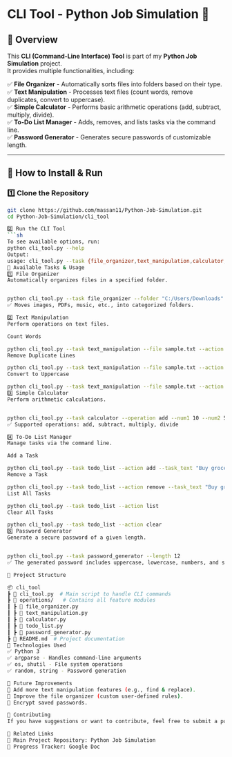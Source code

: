 # **CLI Tool - Python Job Simulation 🚀**

## **📌 Overview**
This **CLI (Command-Line Interface) Tool** is part of my **Python Job Simulation** project.  
It provides multiple functionalities, including:

✅ **File Organizer** - Automatically sorts files into folders based on their type.  
✅ **Text Manipulation** - Processes text files (count words, remove duplicates, convert to uppercase).  
✅ **Simple Calculator** - Performs basic arithmetic operations (add, subtract, multiply, divide).  
✅ **To-Do List Manager** - Adds, removes, and lists tasks via the command line.  
✅ **Password Generator** - Generates secure passwords of customizable length.  

---

## **📌 How to Install & Run**
### **1️⃣ Clone the Repository**
```sh
git clone https://github.com/massan11/Python-Job-Simulation.git
cd Python-Job-Simulation/cli_tool

2️⃣ Run the CLI Tool
```sh
To see available options, run:
python cli_tool.py --help
Output:
usage: cli_tool.py --task {file_organizer,text_manipulation,calculator,todo_list,password_generator} [options]
📌 Available Tasks & Usage
1️⃣ File Organizer
Automatically organizes files in a specified folder.


python cli_tool.py --task file_organizer --folder "C:/Users/Downloads"
✅ Moves images, PDFs, music, etc., into categorized folders.

2️⃣ Text Manipulation
Perform operations on text files.

Count Words

python cli_tool.py --task text_manipulation --file sample.txt --action count_words
Remove Duplicate Lines

python cli_tool.py --task text_manipulation --file sample.txt --action remove_duplicates
Convert to Uppercase

python cli_tool.py --task text_manipulation --file sample.txt --action to_uppercase
3️⃣ Simple Calculator
Perform arithmetic calculations.


python cli_tool.py --task calculator --operation add --num1 10 --num2 5
✅ Supported operations: add, subtract, multiply, divide

4️⃣ To-Do List Manager
Manage tasks via the command line.

Add a Task

python cli_tool.py --task todo_list --action add --task_text "Buy groceries"
Remove a Task

python cli_tool.py --task todo_list --action remove --task_text "Buy groceries"
List All Tasks

python cli_tool.py --task todo_list --action list
Clear All Tasks

python cli_tool.py --task todo_list --action clear
5️⃣ Password Generator
Generate a secure password of a given length.


python cli_tool.py --task password_generator --length 12
✅ The generated password includes uppercase, lowercase, numbers, and special characters.

📌 Project Structure

📦 cli_tool
┣ 📜 cli_tool.py  # Main script to handle CLI commands
┣ 📂 operations/   # Contains all feature modules
┃ ┣ 📜 file_organizer.py
┃ ┣ 📜 text_manipulation.py
┃ ┣ 📜 calculator.py
┃ ┣ 📜 todo_list.py
┃ ┣ 📜 password_generator.py
┣ 📜 README.md  # Project documentation
📌 Technologies Used
✅ Python 3
✅ argparse - Handles command-line arguments
✅ os, shutil - File system operations
✅ random, string - Password generation

📌 Future Improvements
🔹 Add more text manipulation features (e.g., find & replace).
🔹 Improve the file organizer (custom user-defined rules).
🔹 Encrypt saved passwords.

📌 Contributing
If you have suggestions or want to contribute, feel free to submit a pull request! 🚀

🔗 Related Links
📄 Main Project Repository: Python Job Simulation
📄 Progress Tracker: Google Doc
